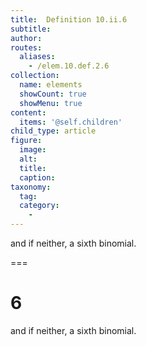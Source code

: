 ```yaml
---
title:  Definition 10.ii.6
subtitle: 
author:
routes:
  aliases:
    - /elem.10.def.2.6
collection:
  name: elements
  showCount: true
  showMenu: true
content:
  items: '@self.children'
child_type: article
figure:
  image:
  alt:
  title:
  caption:
taxonomy:
  tag:
  category:
    - 
---
```


<p>and if neither, a <hi rend="bold">sixth binomial</hi>.</p>

===

<h1>6</h1>
<p>and if neither, a <span class="bold">sixth binomial</span>.</p>
